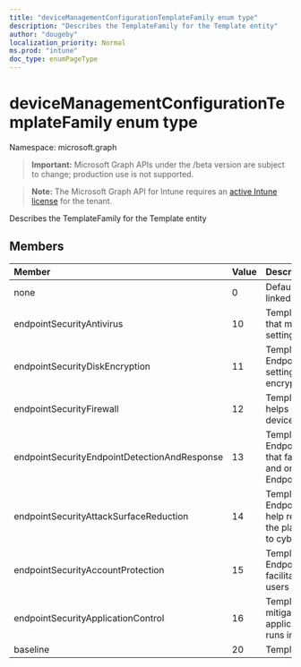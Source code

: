 ```yaml
---
title: "deviceManagementConfigurationTemplateFamily enum type"
description: "Describes the TemplateFamily for the Template entity"
author: "dougeby"
localization_priority: Normal
ms.prod: "intune"
doc_type: enumPageType
---
```


# deviceManagementConfigurationTemplateFamily enum type

Namespace: microsoft.graph

> **Important:** Microsoft Graph APIs under the /beta version are subject to change; production use is not supported.

> **Note:** The Microsoft Graph API for Intune requires an [active Intune license](https://go.microsoft.com/fwlink/?linkid=839381) for the tenant.

Describes the TemplateFamily for the Template entity

## Members
|Member|Value|Description|
|:---|:---|:---|
|none|0|Default for Template Family when Policy is not linked to a Template|
|endpointSecurityAntivirus|10|Template Family for EndpointSecurityAntivirus that manages the discrete group of antivirus settings for managed devices|
|endpointSecurityDiskEncryption|11|Template Family for EndpointSecurityDiskEncryption that provides settings that are relevant for a devices built-in encryption  method, like FileVault or BitLocker|
|endpointSecurityFirewall|12|Template Family for EndpointSecurityFirewall that helps configure a devices built-in firewall for device that run macOS and Windows 10|
|endpointSecurityEndpointDetectionAndResponse|13|Template Family for EndpointSecurityEndpointDetectionAndResponse that facilitates management of the EDR settings and onboard devices to Microsoft Defender for Endpoint|
|endpointSecurityAttackSurfaceReduction|14|Template Family for EndpointSecurityAttackSurfaceReduction that help reduce your attack surfaces, by minimizing the places where your organization is vulnerable to cyberthreats and attacks|
|endpointSecurityAccountProtection|15|Template Family for EndpointSecurityAccountProtection that facilitates protecting the identity and accounts of users|
|endpointSecurityApplicationControl|16|Template Family for ApplicationControl that helps mitigate security threats by restricting the applications that users can run and the code that runs in the System Core (kernel)|
|baseline|20|Template Family for Baseline|






